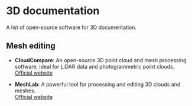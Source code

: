 # 3D documentation

A list of open-source software for 3D documentation.

## Mesh editing 

- **CloudCompare**: An open-source 3D point cloud and mesh processing software, ideal for LiDAR data and photogrammetric point clouds.  
  [Official website](https://www.cloudcompare.org/) 

- **MeshLab**: A powerful tool for processing and editing 3D clouds and meshes.  
  [Official website](https://www.meshlab.net/)
